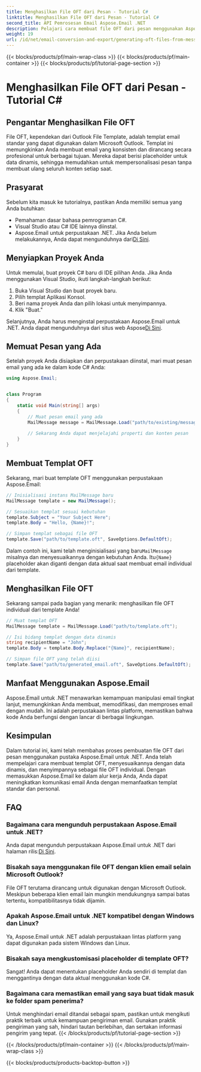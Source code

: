 ```yaml
---
title: Menghasilkan File OFT dari Pesan - Tutorial C#
linktitle: Menghasilkan File OFT dari Pesan - Tutorial C#
second_title: API Pemrosesan Email Aspose.Email .NET
description: Pelajari cara membuat file OFT dari pesan menggunakan Aspose.Email untuk .NET. Panduan langkah demi langkah dengan kode sumber untuk pembuatan template email yang efisien.
weight: 19
url: /id/net/email-conversion-and-export/generating-oft-files-from-messages-csharp-tutorial/
---
```


{{< blocks/products/pf/main-wrap-class >}}
{{< blocks/products/pf/main-container >}}
{{< blocks/products/pf/tutorial-page-section >}}

# Menghasilkan File OFT dari Pesan - Tutorial C#


## Pengantar Menghasilkan File OFT

File OFT, kependekan dari Outlook File Template, adalah templat email standar yang dapat digunakan dalam Microsoft Outlook. Templat ini memungkinkan Anda membuat email yang konsisten dan dirancang secara profesional untuk berbagai tujuan. Mereka dapat berisi placeholder untuk data dinamis, sehingga memudahkan untuk mempersonalisasi pesan tanpa membuat ulang seluruh konten setiap saat.

## Prasyarat

Sebelum kita masuk ke tutorialnya, pastikan Anda memiliki semua yang Anda butuhkan:

- Pemahaman dasar bahasa pemrograman C#.
- Visual Studio atau C# IDE lainnya diinstal.
-  Aspose.Email untuk perpustakaan .NET. Jika Anda belum melakukannya, Anda dapat mengunduhnya dari[Di Sini](https://releases.aspose.com/email/net).

## Menyiapkan Proyek Anda

Untuk memulai, buat proyek C# baru di IDE pilihan Anda. Jika Anda menggunakan Visual Studio, ikuti langkah-langkah berikut:

1. Buka Visual Studio dan buat proyek baru.
2. Pilih templat Aplikasi Konsol.
3. Beri nama proyek Anda dan pilih lokasi untuk menyimpannya.
4. Klik "Buat."

 Selanjutnya, Anda harus menginstal perpustakaan Aspose.Email untuk .NET. Anda dapat mengunduhnya dari situs web Aspose[Di Sini](https://releases.aspose.com/email/net).

## Memuat Pesan yang Ada

Setelah proyek Anda disiapkan dan perpustakaan diinstal, mari muat pesan email yang ada ke dalam kode C# Anda:

```csharp
using Aspose.Email;


class Program
{
    static void Main(string[] args)
    {
        // Muat pesan email yang ada
        MailMessage message = MailMessage.Load("path/to/existing/message.eml");
        
        // Sekarang Anda dapat menjelajahi properti dan konten pesan
    }
}
```

## Membuat Templat OFT

Sekarang, mari buat template OFT menggunakan perpustakaan Aspose.Email:

```csharp
// Inisialisasi instans MailMessage baru
MailMessage template = new MailMessage();

// Sesuaikan templat sesuai kebutuhan
template.Subject = "Your Subject Here";
template.Body = "Hello, {Name}!";

// Simpan templat sebagai file OFT
template.Save("path/to/template.oft", SaveOptions.DefaultOft);
```

 Dalam contoh ini, kami telah menginisialisasi yang baru`MailMessage` misalnya dan menyesuaikannya dengan kebutuhan Anda. Itu`{Name}` placeholder akan diganti dengan data aktual saat membuat email individual dari template.

## Menghasilkan File OFT

Sekarang sampai pada bagian yang menarik: menghasilkan file OFT individual dari template Anda!

```csharp
// Muat templat OFT
MailMessage template = MailMessage.Load("path/to/template.oft");

// Isi bidang templat dengan data dinamis
string recipientName = "John";
template.Body = template.Body.Replace("{Name}", recipientName);

// Simpan file OFT yang telah diisi
template.Save("path/to/generated_email.oft", SaveOptions.DefaultOft);
```

## Manfaat Menggunakan Aspose.Email

Aspose.Email untuk .NET menawarkan kemampuan manipulasi email tingkat lanjut, memungkinkan Anda membuat, memodifikasi, dan memproses email dengan mudah. Ini adalah perpustakaan lintas platform, memastikan bahwa kode Anda berfungsi dengan lancar di berbagai lingkungan.

## Kesimpulan

Dalam tutorial ini, kami telah membahas proses pembuatan file OFT dari pesan menggunakan pustaka Aspose.Email untuk .NET. Anda telah mempelajari cara membuat templat OFT, menyesuaikannya dengan data dinamis, dan menyimpannya sebagai file OFT individual. Dengan memasukkan Aspose.Email ke dalam alur kerja Anda, Anda dapat meningkatkan komunikasi email Anda dengan memanfaatkan templat standar dan personal.

## FAQ

### Bagaimana cara mengunduh perpustakaan Aspose.Email untuk .NET?

 Anda dapat mengunduh perpustakaan Aspose.Email untuk .NET dari halaman rilis:[Di Sini](https://releases.aspose.com/email/net).

### Bisakah saya menggunakan file OFT dengan klien email selain Microsoft Outlook?

File OFT terutama dirancang untuk digunakan dengan Microsoft Outlook. Meskipun beberapa klien email lain mungkin mendukungnya sampai batas tertentu, kompatibilitasnya tidak dijamin.

### Apakah Aspose.Email untuk .NET kompatibel dengan Windows dan Linux?

Ya, Aspose.Email untuk .NET adalah perpustakaan lintas platform yang dapat digunakan pada sistem Windows dan Linux.

### Bisakah saya mengkustomisasi placeholder di template OFT?

Sangat! Anda dapat menentukan placeholder Anda sendiri di templat dan menggantinya dengan data aktual menggunakan kode C#.

### Bagaimana cara memastikan email yang saya buat tidak masuk ke folder spam penerima?

Untuk menghindari email ditandai sebagai spam, pastikan untuk mengikuti praktik terbaik untuk kemampuan pengiriman email. Gunakan praktik pengiriman yang sah, hindari tautan berlebihan, dan sertakan informasi pengirim yang tepat.
{{< /blocks/products/pf/tutorial-page-section >}}

{{< /blocks/products/pf/main-container >}}
{{< /blocks/products/pf/main-wrap-class >}}

{{< blocks/products/products-backtop-button >}}
